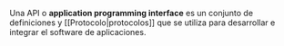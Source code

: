 Una API o **application programming interface** es un conjunto de definiciones y [[Protocolo|protocolos]] que se utiliza para desarrollar e integrar el software de aplicaciones.